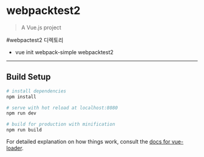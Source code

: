 # webpacktest2

> A Vue.js project

#webpactest2 디렉토리  
- vue init webpack-simple webpacktest2


--------------------------------
## Build Setup

``` bash
# install dependencies
npm install

# serve with hot reload at localhost:8080
npm run dev

# build for production with minification
npm run build
```

For detailed explanation on how things work, consult the [docs for vue-loader](http://vuejs.github.io/vue-loader).
